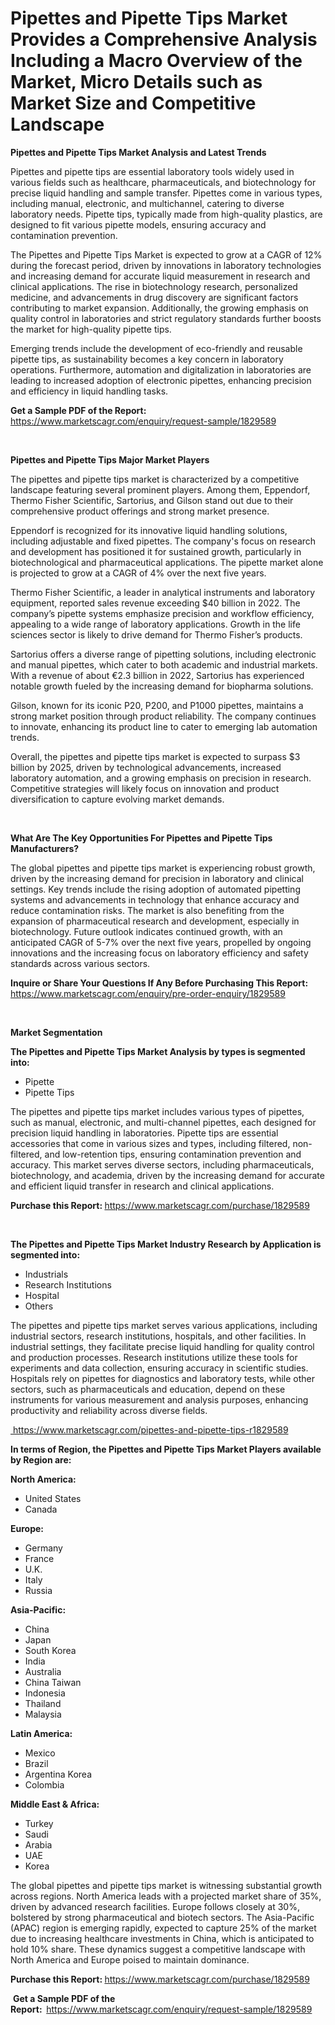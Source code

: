 <p><h1>Pipettes and Pipette Tips Market Provides a Comprehensive Analysis Including a Macro Overview of the Market, Micro Details such as Market Size and Competitive Landscape</h1></p><p><strong>Pipettes and Pipette Tips Market Analysis and Latest Trends</strong></p>
<p><p>Pipettes and pipette tips are essential laboratory tools widely used in various fields such as healthcare, pharmaceuticals, and biotechnology for precise liquid handling and sample transfer. Pipettes come in various types, including manual, electronic, and multichannel, catering to diverse laboratory needs. Pipette tips, typically made from high-quality plastics, are designed to fit various pipette models, ensuring accuracy and contamination prevention.</p><p>The Pipettes and Pipette Tips Market is expected to grow at a CAGR of 12% during the forecast period, driven by innovations in laboratory technologies and increasing demand for accurate liquid measurement in research and clinical applications. The rise in biotechnology research, personalized medicine, and advancements in drug discovery are significant factors contributing to market expansion. Additionally, the growing emphasis on quality control in laboratories and strict regulatory standards further boosts the market for high-quality pipette tips. </p><p>Emerging trends include the development of eco-friendly and reusable pipette tips, as sustainability becomes a key concern in laboratory operations. Furthermore, automation and digitalization in laboratories are leading to increased adoption of electronic pipettes, enhancing precision and efficiency in liquid handling tasks.</p></p>
<p><strong>Get a Sample PDF of the Report:&nbsp;</strong> <a href="https://www.marketscagr.com/enquiry/request-sample/1829589?utm_campaign=2637&utm_medium=2&utm_source=Github&utm_content=ia&utm_term=13042025&utm_id=pipettes-and-pipette-tips">https://www.marketscagr.com/enquiry/request-sample/1829589</a></p>
<p>&nbsp;</p>
<p><strong>Pipettes and Pipette Tips Major Market Players</strong></p>
<p><p>The pipettes and pipette tips market is characterized by a competitive landscape featuring several prominent players. Among them, Eppendorf, Thermo Fisher Scientific, Sartorius, and Gilson stand out due to their comprehensive product offerings and strong market presence.</p><p>Eppendorf is recognized for its innovative liquid handling solutions, including adjustable and fixed pipettes. The company's focus on research and development has positioned it for sustained growth, particularly in biotechnological and pharmaceutical applications. The pipette market alone is projected to grow at a CAGR of 4% over the next five years.</p><p>Thermo Fisher Scientific, a leader in analytical instruments and laboratory equipment, reported sales revenue exceeding $40 billion in 2022. The company’s pipette systems emphasize precision and workflow efficiency, appealing to a wide range of laboratory applications. Growth in the life sciences sector is likely to drive demand for Thermo Fisher’s products.</p><p>Sartorius offers a diverse range of pipetting solutions, including electronic and manual pipettes, which cater to both academic and industrial markets. With a revenue of about €2.3 billion in 2022, Sartorius has experienced notable growth fueled by the increasing demand for biopharma solutions.</p><p>Gilson, known for its iconic P20, P200, and P1000 pipettes, maintains a strong market position through product reliability. The company continues to innovate, enhancing its product line to cater to emerging lab automation trends.</p><p>Overall, the pipettes and pipette tips market is expected to surpass $3 billion by 2025, driven by technological advancements, increased laboratory automation, and a growing emphasis on precision in research. Competitive strategies will likely focus on innovation and product diversification to capture evolving market demands.</p></p>
<p>&nbsp;</p>
<p><strong>What Are The Key Opportunities For Pipettes and Pipette Tips Manufacturers?</strong></p>
<p><p>The global pipettes and pipette tips market is experiencing robust growth, driven by the increasing demand for precision in laboratory and clinical settings. Key trends include the rising adoption of automated pipetting systems and advancements in technology that enhance accuracy and reduce contamination risks. The market is also benefiting from the expansion of pharmaceutical research and development, especially in biotechnology. Future outlook indicates continued growth, with an anticipated CAGR of 5-7% over the next five years, propelled by ongoing innovations and the increasing focus on laboratory efficiency and safety standards across various sectors.</p></p>
<p><strong>Inquire or Share Your Questions If Any Before Purchasing This Report:</strong> <a href="https://www.marketscagr.com/enquiry/pre-order-enquiry/1829589?utm_campaign=2637&utm_medium=2&utm_source=Github&utm_content=ia&utm_term=13042025&utm_id=pipettes-and-pipette-tips">https://www.marketscagr.com/enquiry/pre-order-enquiry/1829589</a></p>
<p>&nbsp;</p>
<p><strong>Market Segmentation</strong></p>
<p><strong>The Pipettes and Pipette Tips Market Analysis by types is segmented into:</strong></p>
<p><ul><li>Pipette</li><li>Pipette Tips</li></ul></p>
<p><p>The pipettes and pipette tips market includes various types of pipettes, such as manual, electronic, and multi-channel pipettes, each designed for precision liquid handling in laboratories. Pipette tips are essential accessories that come in various sizes and types, including filtered, non-filtered, and low-retention tips, ensuring contamination prevention and accuracy. This market serves diverse sectors, including pharmaceuticals, biotechnology, and academia, driven by the increasing demand for accurate and efficient liquid transfer in research and clinical applications.</p></p>
<p><strong>Purchase this Report:&nbsp;</strong><a href="https://www.marketscagr.com/purchase/1829589?utm_campaign=2637&utm_medium=2&utm_source=Github&utm_content=ia&utm_term=13042025&utm_id=pipettes-and-pipette-tips">https://www.marketscagr.com/purchase/1829589</a></p>
<p>&nbsp;</p>
<p><strong>The Pipettes and Pipette Tips Market Industry Research by Application is segmented into:</strong></p>
<p><ul><li>Industrials</li><li>Research Institutions</li><li>Hospital</li><li>Others</li></ul></p>
<p><p>The pipettes and pipette tips market serves various applications, including industrial sectors, research institutions, hospitals, and other facilities. In industrial settings, they facilitate precise liquid handling for quality control and production processes. Research institutions utilize these tools for experiments and data collection, ensuring accuracy in scientific studies. Hospitals rely on pipettes for diagnostics and laboratory tests, while other sectors, such as pharmaceuticals and education, depend on these instruments for various measurement and analysis purposes, enhancing productivity and reliability across diverse fields.</p></p>
<p><a href="https://www.marketscagr.com/pipettes-and-pipette-tips-r1829589?utm_campaign=2637&utm_medium=2&utm_source=Github&utm_content=ia&utm_term=13042025&utm_id=pipettes-and-pipette-tips">&nbsp;https://www.marketscagr.com/pipettes-and-pipette-tips-r1829589</a></p>
<p><strong>In terms of Region, the Pipettes and Pipette Tips Market Players available by Region are:</strong></p>
<p>
    <p> <strong> North America: </strong>
        <ul>
            <li>United States</li>
            <li>Canada</li>
        </ul>
        </p> 
    <p> <strong> Europe: </strong>
        <ul>
            <li>Germany</li>
            <li>France</li>
            <li>U.K.</li>
            <li>Italy</li>
            <li>Russia</li>
        </ul>
        </p> 
    <p> <strong> Asia-Pacific: </strong>
        <ul>
            <li>China</li>
            <li>Japan</li>
            <li>South Korea</li>
            <li>India</li>
            <li>Australia</li>
            <li>China Taiwan</li>
            <li>Indonesia</li>
            <li>Thailand</li>
            <li>Malaysia</li>
        </ul>
        </p> 
    <p> <strong> Latin America: </strong>
        <ul>
            <li>Mexico</li>
            <li>Brazil</li>
            <li>Argentina Korea</li>
            <li>Colombia</li>
        </ul>
        </p> 
    <p> <strong> Middle East & Africa: </strong>
        <ul>
            <li>Turkey</li>
            <li>Saudi</li>
            <li>Arabia</li>
            <li>UAE</li>
            <li>Korea</li>
        </ul>
    </p>
    </p>
<p><p>The global pipettes and pipette tips market is witnessing substantial growth across regions. North America leads with a projected market share of 35%, driven by advanced research facilities. Europe follows closely at 30%, bolstered by strong pharmaceutical and biotech sectors. The Asia-Pacific (APAC) region is emerging rapidly, expected to capture 25% of the market due to increasing healthcare investments in China, which is anticipated to hold 10% share. These dynamics suggest a competitive landscape with North America and Europe poised to maintain dominance.</p></p>
<p><strong>Purchase this Report: </strong><a href="https://www.marketscagr.com/purchase/1829589?utm_campaign=2637&utm_medium=2&utm_source=Github&utm_content=ia&utm_term=13042025&utm_id=pipettes-and-pipette-tips">https://www.marketscagr.com/purchase/1829589</a></p>
<p>&nbsp;<strong>Get a Sample PDF of the Report:&nbsp;&nbsp;</strong><a href="https://www.marketscagr.com/enquiry/request-sample/1829589?utm_campaign=2637&utm_medium=2&utm_source=Github&utm_content=ia&utm_term=13042025&utm_id=pipettes-and-pipette-tips">https://www.marketscagr.com/enquiry/request-sample/1829589</a></p>
<p><strong></strong></p>
<p><p></p><p></p><p></p></p>